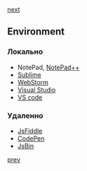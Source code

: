 <a href="06.md">next</a>

<h2>Environment</h2>

<h3>
    Локально
</h3>
<ul>
    <li>
        NotePad, <a href="https://notepad-plus-plus.org/">NotePad++</a>
    </li>
    <li>
        <a href="https://www.sublimetext.com/">Sublime</a>
    </li>
    <li>
        <a href="https://www.jetbrains.com/webstorm/">WebStorm</a>
    </li>
    <li>
        <a href="https://www.visualstudio.com/">Visual Studio</a>
    </li>
    <li>
        <a href="https://code.visualstudio.com/">VS code</a>
    </li>    
</ul>

<h3>Удаленно</h3>
<ul>
    <li>
        <a href="https://jsfiddle.net/">JsFiddle</a>
    </li>
    <li>
        <a href="http://codepen.io/">CodePen </a>
    </li>
    <li>
        <a href="http://jsbin.com/">JsBin </a>
    </li>
</ul>

<a href="04.md">prev</a>